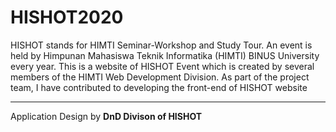# HISHOT2020
HISHOT stands for HIMTI Seminar-Workshop and Study Tour. An event is held by Himpunan Mahasiswa Teknik Informatika (HIMTI) BINUS University every year. This is a website of HISHOT Event which is created by several members of the HIMTI Web Development Division. As part of the project team, I have contributed to developing the front-end of HISHOT website

***
Application Design by **DnD Divison of HISHOT**
